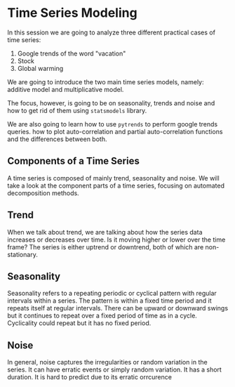 # Time Series Modeling

In this session we are going to analyze three different practical cases of time series:
1. Google trends of the word "vacation"
2. Stock
3. Global warming

We are going to introduce the two main time series models, namely:
additive model and multiplicative model. 

The focus, however, is going to be on seasonality, trends and noise and how to get rid of them using `statsmodels` library.

We are also going to learn how to use `pytrends` to perform google trends queries. how to plot auto-correlation and partial auto-correlation functions and the differences between both.

## Components of a Time Series

A time series is composed of mainly trend, seasonality and noise. We will take a look at the component parts of a time series, focusing on automated decomposition methods.

## Trend
When we talk about trend, we are talking about how the series data increases or decreases over time. Is it moving higher or lower over the time frame? The series is either uptrend or downtrend, both of which are non-stationary.

## Seasonality
Seasonality refers to a repeating periodic or cyclical pattern with regular intervals within a series. The pattern is within a fixed time period and it repeats itself at regular intervals. There can be upward or downward swings but it continues to repeat over a fixed period of time as in a cycle. Cyclicality could repeat but it has no fixed period.

## Noise
In general, noise captures the irregularities or random variation in the series. It can have erratic events or simply random variation. It has a short duration. It is hard to predict due to its erratic orrcurence